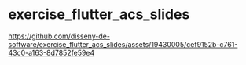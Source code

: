 # exercise_flutter_acs_slides



https://github.com/disseny-de-software/exercise_flutter_acs_slides/assets/19430005/cef9152b-c761-43c0-a163-8d7852fe59e4

